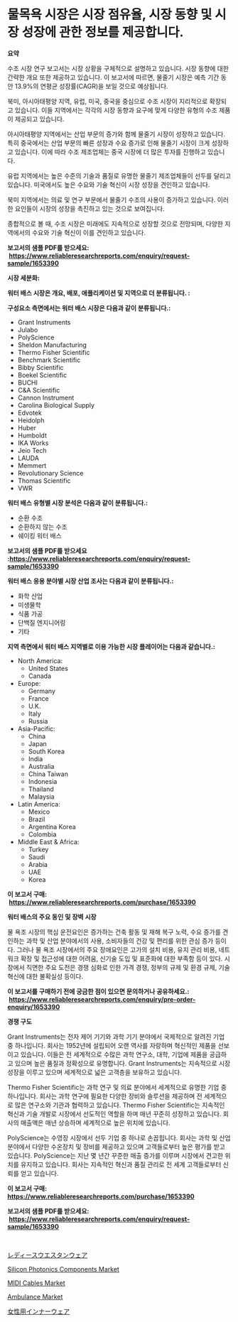 <p><h1>물목욕 시장은 시장 점유율, 시장 동향 및 시장 성장에 관한 정보를 제공합니다.</h1></p><p><strong>요약</strong></p>
<p><p>수조 시장 연구 보고서는 시장 상황을 구체적으로 설명하고 있습니다. 시장 동향에 대한 간략한 개요 또한 제공하고 있습니다. 이 보고서에 따르면, 물줄기 시장은 예측 기간 동안 13.9%의 연평균 성장률(CAGR)을 보일 것으로 예상됩니다. </p><p>북미, 아시아태평양 지역, 유럽, 미국, 중국을 중심으로 수조 시장이 지리적으로 확장되고 있습니다. 이들 지역에서는 각각의 시장 동향과 요구에 맞게 다양한 유형의 수조 제품이 제공되고 있습니다.</p><p>아시아태평양 지역에서는 산업 부문의 증가와 함께 물줄기 시장이 성장하고 있습니다. 특히 중국에서는 산업 부문의 빠른 성장과 수요 증가로 인해 물줄기 시장이 크게 성장하고 있습니다. 이에 따라 수조 제조업체는 중국 시장에 더 많은 투자를 진행하고 있습니다. </p><p>유럽 지역에서는 높은 수준의 기술과 품질로 유명한 물줄기 제조업체들이 선두를 달리고 있습니다. 미국에서도 높은 수요와 기술 혁신이 시장 성장을 견인하고 있습니다. </p><p>북미 지역에서는 의료 및 연구 부문에서 물줄기 수조의 사용이 증가하고 있습니다. 이러한 요인들이 시장의 성장을 촉진하고 있는 것으로 보여집니다.</p><p>종합적으로 볼 때, 수조 시장은 미래에도 지속적으로 성장할 것으로 전망되며, 다양한 지역에서의 수요와 기술 혁신이 이를 견인하고 있습니다.</p></p>
<p><strong>보고서의 샘플 PDF를 받으세요: &nbsp;<a href="https://www.reliableresearchreports.com/enquiry/request-sample/1653390">https://www.reliableresearchreports.com/enquiry/request-sample/1653390</a></strong></p>
<p><strong>시장 세분화:</strong></p>
<p><strong> 워터 배스 시장은 개요, 배포, 애플리케이션 및 지역으로 더 분류됩니다. :</strong></p>
<p><strong>구성요소 측면에서는 워터 배스 시장은 다음과 같이 분류됩니다.:</strong></p>
<p><ul><li>Grant Instruments</li><li>Julabo</li><li>PolyScience</li><li>Sheldon Manufacturing</li><li>Thermo Fisher Scientific</li><li>Benchmark Scientific</li><li>Bibby Scientific</li><li>Boekel Scientific</li><li>BUCHI</li><li>C&A Scientific</li><li>Cannon Instrument</li><li>Carolina Biological Supply</li><li>Edvotek</li><li>Heidolph</li><li>Huber</li><li>Humboldt</li><li>IKA Works</li><li>Jeio Tech</li><li>LAUDA</li><li>Memmert</li><li>Revolutionary Science</li><li>Thomas Scientific</li><li>VWR</li></ul></p>
<p><strong> 워터 배스 유형별 시장 분석은 다음과 같이 분류됩니다.:</strong></p>
<p><ul><li>순환 수조</li><li>순환하지 않는 수조</li><li>쉐이킹 워터 배스</li></ul></p>
<p><strong>보고서의 샘플 PDF를 받으세요 :<a href="https://www.reliableresearchreports.com/enquiry/request-sample/1653390">https://www.reliableresearchreports.com/enquiry/request-sample/1653390</a></strong></p>
<p><strong> 워터 배스 응용 분야별 시장 산업 조사는 다음과 같이 분류됩니다.:</strong></p>
<p><ul><li>화학 산업</li><li>미생물학</li><li>식품 가공</li><li>단백질 엔지니어링</li><li>기타</li></ul></p>
<p><strong>지역 측면에서 워터 배스 지역별로 이용 가능한 시장 플레이어는 다음과 같습니다.:</strong></p>
<p><ul>
    <li>
        North America:
        <ul>
            <li>United States</li>
            <li>Canada</li>
        </ul>
    </li>
    <li>
        Europe:
        <ul>
            <li>Germany</li>
            <li>France</li>
            <li>U.K.</li>
            <li>Italy</li>
            <li>Russia</li>
        </ul>
    </li>
    <li>
        Asia-Pacific:
        <ul>
            <li>China</li>
            <li>Japan</li>
            <li>South Korea</li>
            <li>India</li>
            <li>Australia</li>
            <li>China Taiwan</li>
            <li>Indonesia</li>
            <li>Thailand</li>
            <li>Malaysia</li>
        </ul>
    </li>
    <li>
        Latin America:
        <ul>
            <li>Mexico</li>
            <li>Brazil</li>
            <li>Argentina Korea</li>
            <li>Colombia</li>
        </ul>
    </li>
    <li>
        Middle East & Africa:
        <ul>
            <li>Turkey</li>
            <li>Saudi</li>
            <li>Arabia</li>
            <li>UAE</li>
            <li>Korea</li>
        </ul>
    </li>
    </ul></p>
<p><strong>이 보고서 구매: &nbsp;<a href="https://www.reliableresearchreports.com/purchase/1653390">https://www.reliableresearchreports.com/purchase/1653390</a></strong></p>
<p><strong>워터 배스의 주요 동인 및 장벽 시장</strong></p>
<p><p>물 욕조 시장의 핵심 운전요인은 증가하는 건축 활동 및 재해 복구 노력, 수요 증가를 견인하는 과학 및 산업 분야에서의 사용, 소비자들의 건강 및 편리를 위한 관심 증가 등이다. 그러나 물 욕조 시장에서의 주요 장애요인은 고가의 설치 비용, 유지 관리 비용, 네트워크 확장 및 접근성에 대한 어려움, 신기술 도입 및 표준화에 대한 부족함 등이 있다. 시장에서 직면한 주요 도전은 경쟁 심화로 인한 가격 경쟁, 정부의 규제 및 환경 규제, 기술 혁신에 대한 불확실성 등이다.</p></p>
<p><strong>이 보고서를 구매하기 전에 궁금한 점이 있으면 문의하거나 공유하세요.: &nbsp;<a href="https://www.reliableresearchreports.com/enquiry/pre-order-enquiry/1653390">https://www.reliableresearchreports.com/enquiry/pre-order-enquiry/1653390</a></strong></p>
<p><strong>경쟁 구도</strong></p>
<p><p>Grant Instruments는 전자 제어 기기와 과학 기기 분야에서 국제적으로 알려진 기업 중 하나입니다. 회사는 1952년에 설립되어 오랜 역사를 자랑하며 혁신적인 제품을 선보이고 있습니다. 이들은 전 세계적으로 수많은 과학 연구소, 대학, 기업에 제품을 공급하고 있으며 높은 품질과 정확성으로 유명합니다. Grant Instruments는 지속적으로 시장 성장을 이루고 있으며 세계적으로 넓은 고객층을 보유하고 있습니다.</p><p>Thermo Fisher Scientific는 과학 연구 및 의료 분야에서 세계적으로 유명한 기업 중 하나입니다. 회사는 과학 연구에 필요한 다양한 장비와 솔루션을 제공하며 전 세계적으로 많은 연구소와 기관과 협력하고 있습니다. Thermo Fisher Scientific는 지속적인 혁신과 기술 개발로 시장에서 선도적인 역할을 하며 매년 꾸준히 성장하고 있습니다. 회사의 매출액은 매년 상승하며 세계적으로 높은 위치에 있습니다.</p><p>PolyScience는 수영장 시장에서 선두 기업 중 하나로 손꼽힙니다. 회사는 과학 및 산업 분야에서 다양한 수온장치 및 장비를 제공하고 있으며 고객들로부터 높은 평가를 받고 있습니다. PolyScience는 지난 몇 년간 꾸준한 매출 증가를 이루며 시장에서 견고한 위치를 유지하고 있습니다. 회사는 지속적인 혁신과 품질 관리로 전 세계 고객들로부터 신뢰를 얻고 있습니다.</p></p>
<p><strong>이 보고서 구매: &nbsp; <a href="https://www.reliableresearchreports.com/purchase/1653390">https://www.reliableresearchreports.com/purchase/1653390</a></strong></p>
<p><strong>보고서의 샘플 PDF를 받으세요: &nbsp;<a href="https://www.reliableresearchreports.com/enquiry/request-sample/1653390">https://www.reliableresearchreports.com/enquiry/request-sample/1653390</a></strong><strong></strong></p>
<p>&nbsp;</p>
<p><p><a href="https://github.com/LeanneBruen2023/Market-Research-Report-List-1/blob/main/199684711686.md">レディースウエスタンウェア</a></p><p><a href="https://github.com/bmorecock/Market-Research-Report-List-2/blob/main/silicon-photonics-components-market.md">Silicon Photonics Components Market</a></p><p><a href="https://github.com/Krish2023na/Market-Research-Report-List-3/blob/main/midi-cables-market.md">MIDI Cables Market</a></p><p><a href="https://issuu.com/reportprime-2/docs/ambulance-market-size-2030.pptx">Ambulance Market</a></p><p><a href="https://github.com/cnnriuez22368/Market-Research-Report-List-1/blob/main/922994611685.md">女性用インナーウェア</a></p></p>